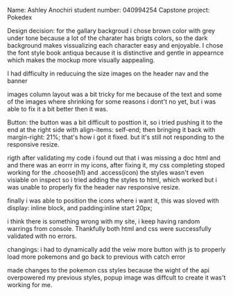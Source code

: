 Name: Ashley Anochiri
student number: 040994254
Capstone project: Pokedex

Design decision: for the gallary backgroud i chose brown color with grey under tone because a lot of the charater has brigts colors, so the dark background makes vissualizing each character easy and enjoyable.
I chose the font style book antiqua because it is distinctive and gentle in appearnce which makes the mockup more visually aappealing.

<!-- part 3 -->
I had difficulty in reducuing the size images on the header nav and the banner

images column layout was a bit tricky for me because of the text and some of the images where shrinking for some reasons i dont't no yet, but i was able to fix it a bit better then it was.

Button: the button was a bit difficult to posttion it, so i tried pushing it to the end at the right side with align-items: self-end; then bringing it back with margin-right: 21%; that's how i got it fixed. but it's still not responding to the responsive resize.

rigth after validating my code i found out that i was missing a doc html and and there was an eorrr in my icons, after fixing it, my css completing stoped working for the .choose(h1) and .access(icon) the styles wasn't even visiable on inspect so i tried adding the styles to html, which worked but i was unable to properly fix the header nav responsive resize. 

finally i was able to position the icons where i want it, this was sloved with display: inline block, and padding:inline start 20px;


i think there is something wrong with my site, i keep having random warrings from console.
Thankfully both html and css were successfully validated with no errors.

<!-- part-4 -->

changings: i had to dynamically add the veiw more button with js to properly load more pokemons and go back to previous with catch error

made changes to the pokemon css styles because the wight of the api overpowered my previous styles, popup image was diffcult to create it was't working for me.

